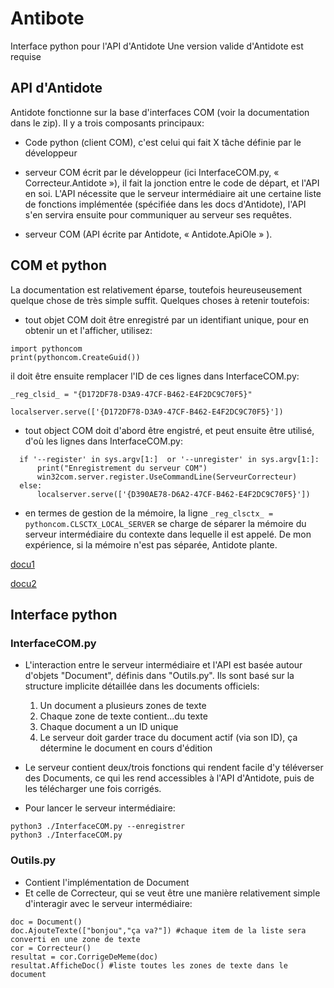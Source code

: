 # Antibote
Interface python pour l'API d'Antidote 
Une version valide d'Antidote est requise

## API d'Antidote

Antidote fonctionne sur la base d'interfaces COM (voir la documentation dans le zip). Il y a trois composants principaux:

- Code python (client COM), c'est celui qui fait X tâche définie par le développeur

- serveur COM écrit par le développeur (ici InterfaceCOM.py, « Correcteur.Antidote »), il fait la jonction entre le code de départ, et l'API en soi. 
L'API nécessite que le serveur intermédiaire ait une certaine liste de fonctions implémentée (spécifiée dans les docs d'Antidote), 
l'API s'en servira ensuite pour communiquer au serveur ses requêtes.

- serveur COM (API écrite par Antidote, « Antidote.ApiOle » ). 

## COM et python
La documentation est relativement éparse, toutefois heureuseusement quelque chose de très simple suffit. Quelques choses à retenir toutefois:
- tout objet COM doit être enregistré par un identifiant unique, pour en obtenir un et l'afficher, utilisez:
```
import pythoncom
print(pythoncom.CreateGuid())
```
il doit être ensuite remplacer l'ID de ces lignes dans InterfaceCOM.py:

`_reg_clsid_ = "{D172DF78-D3A9-47CF-B462-E4F2DC9C70F5}"`

`localserver.serve(['{D172DF78-D3A9-47CF-B462-E4F2DC9C70F5}'])`

- tout object COM doit d'abord être engistré, et peut ensuite être utilisé, d'où les lignes dans InterfaceCOM.py:

```
  if '--register' in sys.argv[1:]  or '--unregister' in sys.argv[1:]:
      print("Enregistrement du serveur COM")
      win32com.server.register.UseCommandLine(ServeurCorrecteur)
  else:
      localserver.serve(['{D390AE78-D6A2-47CF-B462-E4F2DC9C70F5}'])

```

- en termes de gestion de la mémoire, la ligne `_reg_clsctx_ = pythoncom.CLSCTX_LOCAL_SERVER` se charge de séparer la mémoire
du serveur intermédiaire du contexte dans lequelle il est appelé. De mon expérience, si la mémoire n'est pas séparée, 
Antidote plante. 

[docu1](http://www.devshed.com/c/a/python/windows-programming-in-python-creating-com-servers)

[docu2](https://stackoverflow.com/questions/1054849/consuming-python-com-server-from-net)

## Interface python

### InterfaceCOM.py

- L'interaction entre le serveur intermédiaire et l'API est basée autour d'objets "Document", définis dans 
"Outils.py". Ils sont basé sur la structure implicite détaillée dans les documents officiels:

  1. Un document a plusieurs zones de texte
  2. Chaque zone de texte contient...du texte
  3. Chaque document a un ID unique
  4. Le serveur doit garder trace du document actif (via son ID), ça détermine le document en cours d'édition 

- Le serveur contient deux/trois fonctions qui rendent facile d'y téléverser des Documents, 
ce qui les rend accessibles à l'API d'Antidote, puis de les télécharger une fois corrigés.

- Pour lancer le serveur intermédiaire:
```
python3 ./InterfaceCOM.py --enregistrer
python3 ./InterfaceCOM.py
```

### Outils.py

- Contient l'implémentation de Document
- Et celle de Correcteur, qui se veut être une manière relativement simple d'interagir avec le serveur intermédiaire:

```
doc = Document()
doc.AjouteTexte(["bonjou","ça va?"]) #chaque item de la liste sera converti en une zone de texte
cor = Correcteur()
resultat = cor.CorrigeDeMeme(doc)  
resultat.AfficheDoc() #liste toutes les zones de texte dans le document
```





